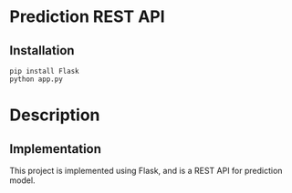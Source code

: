 # Prediction REST API

## Installation

```
pip install Flask
python app.py
```

# Description

## Implementation

This project is implemented using Flask, and is a REST API for prediction model.
